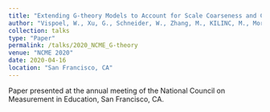 ```yaml
---
title: "Extending G-theory Models to Account for Scale Coarseness and Congeneric Relationships"
author: "Vispoel, W., Xu, G., Schneider, W., Zhang, M., KILINC, M., Morris, C."
collection: talks
type: "Paper"
permalink: /talks/2020_NCME_G-theory
venue: "NCME 2020"
date: 2020-04-16
location: "San Francisco, CA"
---
```



Paper presented at the annual meeting of the National Council on Measurement in Education, San Francisco, CA. 
